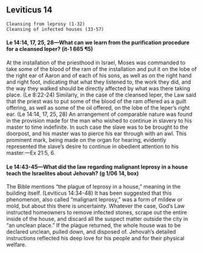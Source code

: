 ## Leviticus 14

```
Cleansing from leprosy (1-32)
Cleansing of infected houses (33-57)
```

#### Le 14:14, 17, 25, 28​—What can we learn from the purification procedure for a cleansed leper? (it-1 665 ¶5)

At the installation of the priesthood in Israel, Moses was commanded to take some of the blood of the ram of the installation and put it on the lobe of the right ear of Aaron and of each of his sons, as well as on the right hand and right foot, indicating that what they listened to, the work they did, and the way they walked should be directly affected by what was there taking place. (Le 8:22-24) Similarly, in the case of the cleansed leper, the Law said that the priest was to put some of the blood of the ram offered as a guilt offering, as well as some of the oil offered, on the lobe of the leper’s right ear. (Le 14:14, 17, 25, 28) An arrangement of comparable nature was found in the provision made for the man who wished to continue in slavery to his master to time indefinite. In such case the slave was to be brought to the doorpost, and his master was to pierce his ear through with an awl. This prominent mark, being made on the organ for hearing, evidently represented the slave’s desire to continue in obedient attention to his master.​—Ex 21:5, 6.

#### Le 14:43-45​—What did the law regarding malignant leprosy in a house teach the Israelites about Jehovah? (g 1/06 14, box)

The Bible mentions “the plague of leprosy in a house,” meaning in the building itself. (Leviticus 14:34-48) It has been suggested that this phenomenon, also called “malignant leprosy,” was a form of mildew or mold, but about this there is uncertainty. Whatever the case, God’s Law instructed homeowners to remove infected stones, scrape out the entire inside of the house, and discard all the suspect matter outside the city in “an unclean place.” If the plague returned, the whole house was to be declared unclean, pulled down, and disposed of. Jehovah’s detailed instructions reflected his deep love for his people and for their physical welfare.
